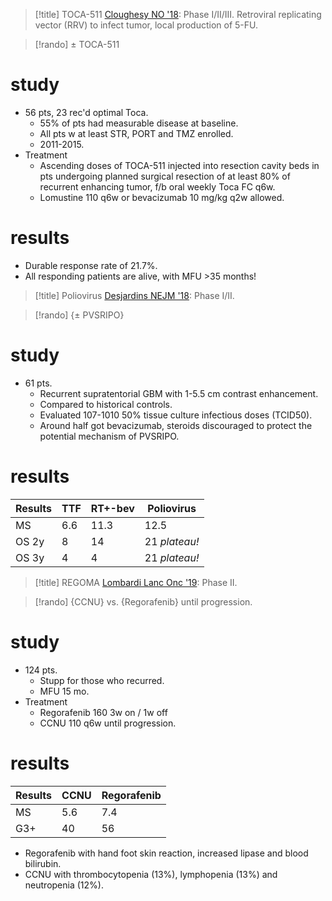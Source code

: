 >[!title]
>TOCA-511 [Cloughesy NO '18](https://academic.oup.com/neuro-oncology/article/20/10/1383/4995454): Phase I/II/III. Retroviral replicating vector (RRV) to infect tumor, local production of 5-FU.  


>[!rando] 
> ± TOCA-511

# study

- 56 pts, 23 rec'd optimal Toca.
	- 55% of pts had measurable disease at baseline.
	- All pts w at least STR, PORT and TMZ enrolled. 
	- 2011-2015.
- Treatment
	- Ascending doses of TOCA-511 injected into resection cavity beds in pts undergoing planned surgical resection of at least 80% of recurrent enhancing tumor, f/b oral weekly Toca FC q6w.
	- Lomustine 110 q6w or bevacizumab 10 mg/kg q2w allowed.
# results     
- Durable response rate of 21.7%.
- All responding patients are alive, with MFU >35 months!

>[!title]
Poliovirus [Desjardins NEJM '18](https://www-nejm-org.library1.unmc.edu/doi/10.1056/NEJMoa1716435): Phase I/II. 

>[!rando] 
{± PVSRIPO}
# study
- 61 pts.
	- Recurrent supratentorial GBM with 1-5.5 cm contrast enhancement.
	- Compared to historical controls. 
	- Evaluated 107-1010 50% tissue culture infectious doses (TCID50).
	- Around half got bevacizumab, steroids discouraged to protect the potential mechanism of PVSRIPO.
# results
|Results|TTF|RT+-bev|Poliovirus|
|---|---|---|---|
|MS|6.6|11.3|12.5|
|OS 2y|8|14|21 _plateau!_|
|OS 3y|4|4|21 _plateau!_|

>[!title]
REGOMA [Lombardi Lanc Onc '19](https://www.sciencedirect.com/science/article/pii/S1470204518306752): Phase II. 

>[!rando] 
{CCNU} vs. {Regorafenib} until progression.  
# study
- 124 pts.
	- Stupp for those who recurred.
	- MFU 15 mo.
- Treatment
	- Regorafenib 160 3w on / 1w off
	- CCNU 110 q6w until progression.
# results
|Results|CCNU|Regorafenib|
|---|---|---|
|MS|5.6|7.4|
|G3+|40|56|
- Regorafenib with hand foot skin reaction, increased lipase and blood bilirubin.
- CCNU with thrombocytopenia (13%), lymphopenia (13%) and neutropenia (12%).